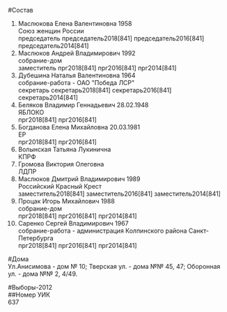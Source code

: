 #Состав  
1. Маслюкова Елена Валентиновна 1958  
    Союз женщин России  
    председатель председатель2018[841] председатель2016[841] председатель2014[841]  
2. Маслюков Андрей Владимирович 1992  
    собрание-дом  
    заместитель прг2018[841] прг2016[841] прг2014[841]  
3. Дубешина Наталья Валентиновна 1964  
    собрание-работа - ОАО "Победа ЛСР"  
    секретарь секретарь2018[841] секретарь2016[841] секретарь2014[841]  
4. Беляков Владимир Геннадьевич 28.02.1948  
    ЯБЛОКО  
    прг2018[841] прг2016[841]  
5. Богданова Елена Михайловна 20.03.1981  
    ЕР  
    прг2018[841] прг2016[841]  
6. Волынская Татьяна Лукинична  
    КПРФ  
7. Громова Виктория Олеговна  
    ЛДПР  
8. Маслюков Дмитрий Владимирович 1989  
    Российский Красный Крест  
    заместитель2018[841] заместитель2016[841] заместитель2014[841]  
9. Процак Игорь Михайлович 1988  
    собрание-дом  
    прг2018[841] прг2016[841] прг2014[841]  
10. Саренко Сергей Владимирович 1967  
    собрание-работа - администрация Колпинского района Санкт-Петербурга  
    прг2018[841] прг2016[841] прг2014[841]  
  
#Дома  
Ул.Анисимова - дом № 10; Тверская ул. - дома №№ 45, 47; Оборонная ул. - дома №№ 2, 4/49.  
  
#Выборы-2012  
##Номер УИК  
637  
